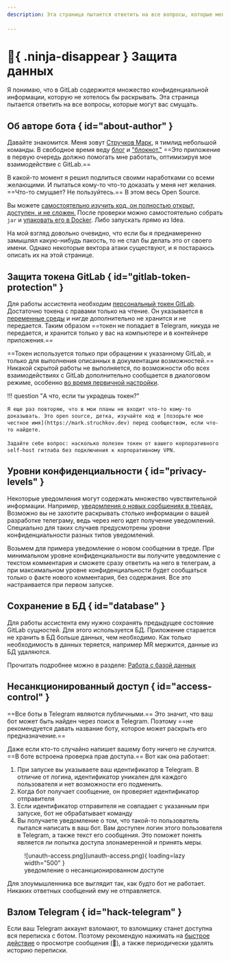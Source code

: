 ```yaml
---
description: Эта страница пытается ответить на все вопросы, которые могут вас смущать.

---
```


# :ninja:{ .ninja-disappear } Защита данных

Я понимаю, что в GitLab содержится множество конфиденциальной информации, которую не хотелось бы раскрывать. Эта страница пытается ответить на все вопросы, которые могут вас смущать.

## Об авторе бота { id="about-author" }

Давайте знакомится. Меня зовут [Стручков Марк](https://mark.struchkov.dev), я тимлид небольшой команды. В свободное время веду [блог](https://struchkov.dev/blog) и ["блокнот."](https://note.struchkov.dev) ==Это приложение в первую очередь должно помогать мне работать, оптимизируя мое взаимодействие с GitLab.==

В какой-то момент я решил подлиться своими наработками со всеми желающими. И пытаться кому-то что-то доказать у меня нет желания. ==Что-то смущает? Не пользуйтесь.== В этом весь Open Source.

Вы можете [самостоятельно изучить код, он полностью открыт, доступен, и не сложен.](https://github.com/uPagge/gitlab-notification) После проверки можно самостоятельно собрать `jar` и [упаковать его в Docker](https://github.com/uPagge/gitlab-notification/blob/master/Dockerfile). Либо запускать прямо из Idea.

На мой взгляд довольно очевидно, что если бы я преднамеренно замышлял какую-нибудь пакость, то не стал бы делать это от своего имени. Однако некоторые вектора атаки существуют, и я постараюсь описать их на этой странице.

## Защита токена GitLab { id="gitlab-token-protection" }
Для работы ассистента необходим [персональный токен GitLab](../getting-started/create-gitlab-token.md). Достаточно токена с правами только на чтение. Он указывается в [переменные среды](../getting-started/configuration.md#env) и нигде дополнительно не хранится и не передается. Таким образом ==токен не попадает в Telegram, никуда не передается, и хранится только у вас на компьютере и в контейнере приложения.==

==Токен используется только при обращении к указанному GitLab, и только для выполнения описанных в документации возможностей.== Никакой скрытой работы не выполняется, по возможности обо всех взаимодействиях с GitLab дополнительно сообщается в диалоговом режиме, особенно [во время первичной настройки](../getting-started/first-start.md).

!!! question "А что, если ты украдешь токен?"

    Я еще раз повторяю, что в мои планы не входит что-то кому-то доказывать. Это open source, детка, изучайте код и [позорьте мое честное имя](https://mark.struchkov.dev) перед сообществом, если что-то найдете.

    Задайте себе вопрос: насколько полезен токен от вашего корпоративного self-host гитлаба без подключения к корпоративному VPN.

## Уровни конфиденциальности { id="privacy-levels" }

Некоторые уведомления могут содержать множество чувствительной информации. Например, [уведомления о новых сообщениях в тредах.](../features/notify.md#new-thread-answer) Возможно вы не захотите раскрывать столько информации о вашей разработке телеграму, ведь через него идет получение уведомлений. Специально для таких случаев предусмотрены уровни конфиденциальности разных типов уведомлений.

Возьмем для примера уведомление о новом сообщении в треде. При минимальном уровне конфиденциальности вы получите уведомление с текстом комментария и сможете сразу ответить на него в телеграм, а при максимальном уровне конфиденциальности будет сообщаться только о факте нового комментария, без содержания. Все это настраивается при первом запуске.

## Сохранение в БД { id="database" }
Для работы ассистента ему нужно сохранять предыдущее состояние GitLab сущностей. Для этого используется БД. Приложение старается не хранить в БД больше данных, чем необходимо. Как только необходимость в данных теряется, например MR мержится, данные из БД удаляются.

Прочитать подробнее можно в разделе: [Работа с базой данных](../architecture/concept.md#schema-database)

## Несанкционированный доступ { id="access-control" }
==Все боты в Telegram являются публичными.== Это значит, что ваш бот может быть найден через поиск в Telegram. Поэтому ==не рекомендуется давать название боту, которое может раскрыть его предназначение.==

Даже если кто-то случайно напишет вашему боту ничего не случится. ==В боте встроена проверка прав доступа.== Вот как она работает:

1. При запуске вы указываете ваш идентификатор в Telegram. В отличие от логина, идентификатор уникален для каждого пользователя и нет возможности его подменить.
2. Когда бот получает сообщение, он проверяет идентификатор отправителя
3. Если идентификатор отправителя не совпадает с указанным при запуске, бот не обрабатывает команду
4. Вы получаете уведомление о том, что такой-то пользователь пытался написать в ваш бот. Вам доступен логин этого пользователя в Telegram, а также текст его сообщения. Это поможет понять является ли попытка доступа злонамеренной и принять меры.

<figure markdown>
  ![unauth-access.png](unauth-access.png){ loading=lazy width="500" }
  <figcaption>уведомление о несанкционированном доступе</figcaption>
</figure>

Для злоумышленника все выглядит так, как будто бот не работает. Никаких ответных сообщений ему не отправляется.

## Взлом Telegram { id="hack-telegram" }
Если ваш Telegram аккаунт взломают, то взломщику станет доступна вся переписка с ботом. Поэтому рекомендую нажимать на [быстрое действие](../features/interaction-bot.md#fast-actions) о просмотре сообщения (:eyes:), а также периодически удалять историю переписки.